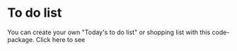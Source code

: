 # To do list

You can create your own "Today's to do list" or shopping list with this code-package.
Click here to see

